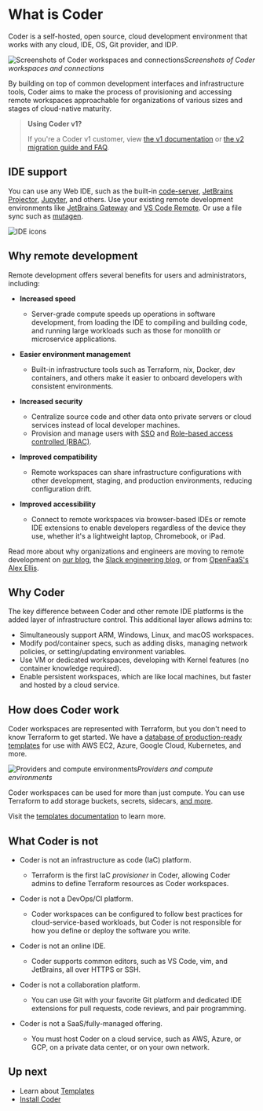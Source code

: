 # What is Coder

Coder is a self-hosted, open source, cloud development environment that works
with any cloud, IDE, OS, Git provider, and IDP.

![Screenshots of Coder workspaces and connections](./images/hero-image.png)_Screenshots of Coder workspaces and connections_

By building on top of common development interfaces and infrastructure tools,
Coder aims to make the process of provisioning and accessing remote workspaces
approachable for organizations of various sizes and stages of cloud-native
maturity.

> **Using Coder v1?**
>
> If you're a Coder v1 customer, view [the v1 documentation](https://coder.com/docs/v1)
or [the v2 migration guide and FAQ](https://coder.com/docs/v1/guides/v2-faq).

## IDE support

You can use any Web IDE, such as the built-in
[code-server](https://github.com/coder/code-server),
[JetBrains Projector](https://github.com/JetBrains/projector-server),
[Jupyter](https://jupyter.org/), and others.
Use your existing remote development environments like
[JetBrains Gateway](https://www.jetbrains.com/remote-development/gateway/) and
[VS Code Remote](https://code.visualstudio.com/docs/remote/ssh-tutorial).
Or use a file sync such as [mutagen](https://mutagen.io/).

![IDE icons](./images/ide-icons.svg)

## Why remote development

Remote development offers several benefits for users and administrators, including:

- **Increased speed**
  - Server-grade compute speeds up operations in software development, from
  loading the IDE to compiling and building code, and running large workloads
  such as those for monolith or microservice applications.

- **Easier environment management**
  - Built-in infrastructure tools such as Terraform, nix, Docker, dev containers, and others make it easier to onboard developers with consistent environments.

- **Increased security**
  - Centralize source code and other data onto private servers or cloud services instead of local developer machines.
  - Provision and manage users with [SSO](https://coder.com/docs/admin/auth) and [Role-based access controlled (RBAC)](https://coder.com/docs/admin/rbac).

- **Improved compatibility**
  - Remote workspaces can share infrastructure configurations with other
  development, staging, and production environments, reducing configuration
  drift.

- **Improved accessibility**
  - Connect to remote workspaces via browser-based IDEs or remote IDE
  extensions to enable developers regardless of the device they use, whether
  it's a lightweight laptop, Chromebook, or iPad.

Read more about why organizations and engineers are moving to remote
development on [our blog](https://coder.com/blog), the
[Slack engineering blog](https://slack.engineering/development-environments-at-slack),
or from [OpenFaaS's Alex Ellis](https://blog.alexellis.io/the-internet-is-my-computer/).

## Why Coder

The key difference between Coder and other remote IDE platforms is the added
layer of infrastructure control.
This additional layer allows admins to:

- Simultaneously support ARM, Windows, Linux, and macOS workspaces.
- Modify pod/container specs, such as adding disks, managing network policies, or
  setting/updating environment variables.
- Use VM or dedicated workspaces, developing with Kernel features (no container
  knowledge required).
- Enable persistent workspaces, which are like local machines, but faster and
  hosted by a cloud service.

## How does Coder work

Coder workspaces are represented with Terraform, but you don't need to know
Terraform to get started.
We have a [database of production-ready templates](https://registry.coder.com/templates)
for use with AWS EC2, Azure, Google Cloud, Kubernetes, and more.

![Providers and compute environments](./images/providers-compute.png)_Providers and compute environments_

Coder workspaces can be used for more than just compute.
You can use Terraform to add storage buckets, secrets, sidecars,
[and more](https://developer.hashicorp.com/terraform/tutorials).

Visit the [templates documentation](./templates/index.md) to learn more.

## What Coder is not

- Coder is not an infrastructure as code (IaC) platform.
  - Terraform is the first IaC _provisioner_ in Coder, allowing Coder admins to
  define Terraform resources as Coder workspaces.

- Coder is not a DevOps/CI platform.
  - Coder workspaces can be configured to follow best practices for
  cloud-service-based workloads, but Coder is not responsible for how you
  define or deploy the software you write.

- Coder is not an online IDE.
  - Coder supports common editors, such as VS Code, vim, and JetBrains,
  all over HTTPS or SSH.

- Coder is not a collaboration platform.
  - You can use Git with your favorite Git platform and dedicated IDE
  extensions for pull requests, code reviews, and pair programming.

- Coder is not a SaaS/fully-managed offering.
  - You must host Coder on a cloud service, such as AWS, Azure, or GCP, on a
  private data center, or on your own network.

## Up next

- Learn about [Templates](./admin/templates/README.md)
- [Install Coder](./install/README.md)
